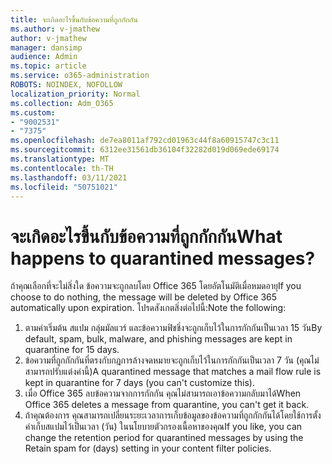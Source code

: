 ```yaml
---
title: จะเกิดอะไรขึ้นกับข้อความที่ถูกกักกัน
ms.author: v-jmathew
author: v-jmathew
manager: dansimp
audience: Admin
ms.topic: article
ms.service: o365-administration
ROBOTS: NOINDEX, NOFOLLOW
localization_priority: Normal
ms.collection: Adm_O365
ms.custom:
- "9002531"
- "7375"
ms.openlocfilehash: de7ea8011af792cd01963c44f8a60915747c3c11
ms.sourcegitcommit: 6312ee31561db36104f32282d019d069ede69174
ms.translationtype: MT
ms.contentlocale: th-TH
ms.lasthandoff: 03/11/2021
ms.locfileid: "50751021"
---
```

# <a name="what-happens-to-quarantined-messages"></a><span data-ttu-id="3fe2e-102">จะเกิดอะไรขึ้นกับข้อความที่ถูกกักกัน</span><span class="sxs-lookup"><span data-stu-id="3fe2e-102">What happens to quarantined messages?</span></span>

<span data-ttu-id="3fe2e-103">ถ้าคุณเลือกที่จะไม่สิ่งใด ข้อความจะถูกลบโดย Office 365 โดยอัตโนมัติเมื่อหมดอายุ</span><span class="sxs-lookup"><span data-stu-id="3fe2e-103">If you choose to do nothing, the message will be deleted by Office 365 automatically upon expiration.</span></span> <span data-ttu-id="3fe2e-104">โปรดสังเกตสิ่งต่อไปนี้:</span><span class="sxs-lookup"><span data-stu-id="3fe2e-104">Note the following:</span></span>

1. <span data-ttu-id="3fe2e-105">ตามค่าเริ่มต้น สแปม กลุ่มมัลแวร์ และข้อความฟิชชิ่งจะถูกเก็บไว้ในการกักกันเป็นเวลา 15 วัน</span><span class="sxs-lookup"><span data-stu-id="3fe2e-105">By default, spam, bulk, malware, and phishing messages are kept in quarantine for 15 days.</span></span>
2. <span data-ttu-id="3fe2e-106">ข้อความที่ถูกกักกันที่ตรงกับกฎการล้างจดหมายจะถูกเก็บไว้ในการกักกันเป็นเวลา 7 วัน (คุณไม่สามารถปรับแต่งค่านี้)</span><span class="sxs-lookup"><span data-stu-id="3fe2e-106">A quarantined message that matches a mail flow rule is kept in quarantine for 7 days (you can't customize this).</span></span>
3. <span data-ttu-id="3fe2e-107">เมื่อ Office 365 ลบข้อความจากการกักกัน คุณไม่สามารถเอาข้อความกลับมาได้</span><span class="sxs-lookup"><span data-stu-id="3fe2e-107">When Office 365 deletes a message from quarantine, you can't get it back.</span></span>
4. <span data-ttu-id="3fe2e-108">ถ้าคุณต้องการ คุณสามารถเปลี่ยนระยะเวลาการเก็บข้อมูลของข้อความที่ถูกกักกันได้โดยใช้การตั้งค่าเก็บสแปมไว้เป็นเวลา (วัน) ในนโยบายตัวกรองเนื้อหาของคุณ</span><span class="sxs-lookup"><span data-stu-id="3fe2e-108">If you like, you can change the retention period for quarantined messages by using the Retain spam for (days) setting in your content filter policies.</span></span>
